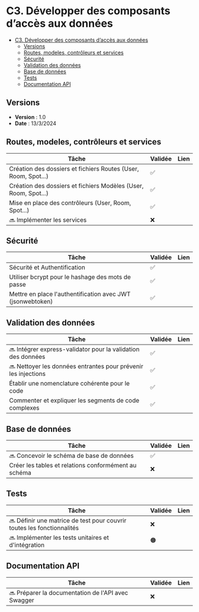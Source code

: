 # C3. Développer des composants d’accès aux données

- [C3. Développer des composants d’accès aux données](#c3-développer-des-composants-daccès-aux-données)
  - [Versions](#versions)
  - [Routes, modeles, contrôleurs et services](#routes-modeles-contrôleurs-et-services)
  - [Sécurité](#sécurité)
  - [Validation des données](#validation-des-données)
  - [Base de données](#base-de-données)
  - [Tests](#tests)
  - [Documentation API](#documentation-api)

## Versions

- **Version** : 1.0
- **Date** : 13/3/2024

## Routes, modeles, contrôleurs et services

| Tâche                                                           | Validée | Lien                                             |
|-----------------------------------------------------------------|-----------|------------------------------------------------|
| Création des dossiers et fichiers Routes (User, Room, Spot...)  |    ✅      |                                                |
| Création des dossiers et fichiers Modèles (User, Room, Spot...) |    ✅     |                                                |
| Mise en place des contrôleurs (User, Room, Spot...)             |    ✅     |                                                |
| 🔜 Implémenter les services                                     |    ❌     |                                                |

## Sécurité

| Tâche                                                           | Validée | Lien                                             |
|-----------------------------------------------------------------|-----------|------------------------------------------------|
| Sécurité et Authentification                                    |    ✅     |                                                |
| Utiliser bcrypt pour le hashage des mots de passe               |    ✅     |                                                |
| Mettre en place l'authentification avec JWT (jsonwebtoken)      |    ✅     |                                                |

## Validation des données

| Tâche                                                           | Validée | Lien                                             |
|-----------------------------------------------------------------|-----------|------------------------------------------------|
| 🔜 Intégrer express-validator pour la validation des données    |    ✅     |                                                |
| 🔜 Nettoyer les données entrantes pour prévenir les injections  |    ✅     |                                                |
| Établir une nomenclature cohérente pour le code                 |    ✅     |                                                |
| Commenter et expliquer les segments de code complexes           |    ✅     |                                                |

## Base de données

| Tâche                                                           | Validée | Lien                                             |
|-----------------------------------------------------------------|-----------|------------------------------------------------|
| 🔜 Concevoir le schéma de base de données                       |    ✅     |                                                |
| Créer les tables et relations conformément au schéma            |    ❌     |                                                |

## Tests

| Tâche                                                           | Validée | Lien                                             |
|-----------------------------------------------------------------|-----------|------------------------------------------------|
| 🔜 Définir une matrice de test pour couvrir toutes les fonctionnalités | ❌ |                                                |
| 🔜 Implémenter les tests unitaires et d'intégration             |    🟠     |                                                |

## Documentation API

| Tâche                                                           | Validée | Lien                                             |
|-----------------------------------------------------------------|-----------|------------------------------------------------|
| 🔜 Préparer la documentation de l'API avec Swagger              |    ❌     |                                                |
